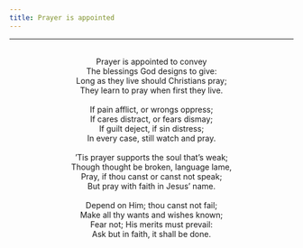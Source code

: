```yaml
---
title: Prayer is appointed
---
```


---
<center>
<br/>
Prayer is appointed to convey<br/>
The blessings God designs to give:<br/>
Long as they live should Christians pray;<br/>
They learn to pray when first they live.<br/>
<br/>
If pain afflict, or wrongs oppress;<br/>
If cares distract, or fears dismay;<br/>
If guilt deject, if sin distress;<br/>
In every case, still watch and pray.<br/>
<br/>
’Tis prayer supports the soul that’s weak;<br/>
Though thought be broken, language lame,<br/>
Pray, if thou canst or canst not speak;<br/>
But pray with faith in Jesus’ name.<br/>
<br/>
Depend on Him; thou canst not fail;<br/>
Make all thy wants and wishes known;<br/>
Fear not; His merits must prevail:<br/>
Ask but in faith, it shall be done.<br/>

</center>